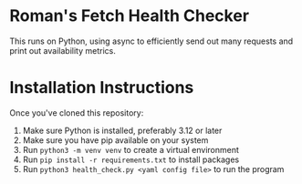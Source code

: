 # Roman's Fetch Health Checker

This runs on Python, using async to efficiently send out many requests
and print out availability metrics.

# Installation Instructions

Once you've cloned this repository:

1. Make sure Python is installed, preferably 3.12 or later
2. Make sure you have pip available on your system
3. Run `python3 -m venv venv` to create a virtual environment
4. Run `pip install -r requirements.txt` to install packages
5. Run `python3 health_check.py <yaml config file>` to run the program

